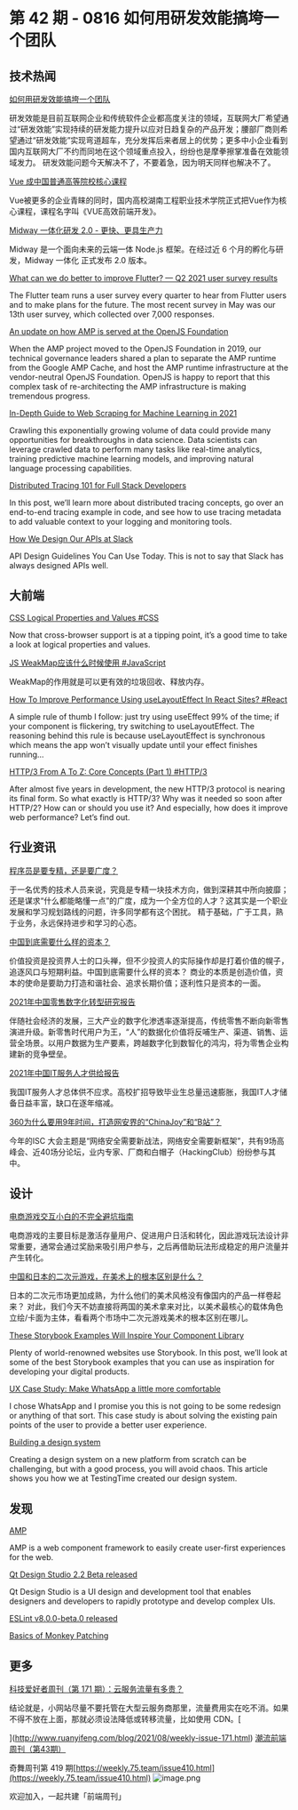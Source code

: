 # 第 42 期 - 0816 如何用研发效能搞垮一个团队
## 技术热闻
[如何用研发效能搞垮一个团队](https://mp.weixin.qq.com/s/9whB2Mtw6J56O7v4Lj4Khw)

研发效能是目前互联网企业和传统软件企业都高度关注的领域，互联网大厂希望通过“研发效能”实现持续的研发能力提升以应对日趋复杂的产品开发；腰部厂商则希望通过“研发效能”实现弯道超车，充分发挥后来者居上的优势；更多中小企业看到国内互联网大厂不约而同地在这个领域重点投入，纷纷也是摩拳擦掌准备在效能领域发力。
研发效能问题今天解决不了，不要着急，因为明天同样也解决不了。

[Vue 成中国普通高等院校核心课程](https://www.toutiao.com/i6994355466478338571/?tt_from=weixin&utm_campaign=client_share&wxshare_count=1&timestamp=1628678112&app=news_article&utm_source=weixin&utm_medium=toutiao_android&use_new_style=1&req_id=2021081118351201013516322429021EAF&share_token=3560844a-508b-4b91-8158-8370be81bbd5&group_id=6994355466478338571&wid=1629041864968)

Vue被更多的企业青睐的同时，国内高校湖南工程职业技术学院正式把Vue作为核心课程，课程名字叫《VUE高效前端开发》。

[Midway 一体化研发 2.0 - 更快、更具生产力](https://mp.weixin.qq.com/s/_uDPLjMpeVrG5nztI2cBnw)

Midway 是一个面向未来的云端一体 Node.js 框架。在经过近 6 个月的孵化与研发，Midway 一体化 正式发布 2.0 版本。

[What can we do better to improve Flutter? — Q2 2021 user survey results](https://medium.com/flutter/what-can-we-do-better-to-improve-flutter-q2-2021-user-survey-results-1037fb8f057b)

The Flutter team runs a user survey every quarter to hear from Flutter users and to make plans for the future. The most recent survey in May was our 13th user survey, which collected over 7,000 responses. 

[An update on how AMP is served at the OpenJS Foundation](https://openjsf.org/blog/2021/08/13/an-update-on-how-amp-is-served-at-the-openjs-foundation/)

When the AMP project moved to the OpenJS Foundation in 2019, our technical governance leaders shared a plan to separate the AMP runtime from the Google AMP Cache, and host the AMP runtime infrastructure at the vendor-neutral OpenJS Foundation. OpenJS is happy to report that this complex task of re-architecting the AMP infrastructure is making tremendous progress.

[In-Depth Guide to Web Scraping for Machine Learning in 2021](https://research.aimultiple.com/machine-learning-web-scraping/)

Crawling this exponentially growing volume of data could provide many opportunities for breakthroughs in data science. Data scientists can leverage crawled data to perform many tasks like real-time analytics, training predictive machine learning models, and improving natural language processing capabilities.

[Distributed Tracing 101 for Full Stack Developers](https://blog.sentry.io/2021/08/12/distributed-tracing-101-for-full-stack-developers)

In this post, we’ll learn more about distributed tracing concepts, go over an end-to-end tracing example in code, and see how to use tracing metadata to add valuable context to your logging and monitoring tools.

[How We Design Our APIs at Slack](https://slack.engineering/how-we-design-our-apis-at-slack/)

API Design Guidelines You Can Use Today. This is not to say that Slack has always designed APIs well.

## 大前端
[CSS Logical Properties and Values #CSS](https://css-tricks.com/css-logical-properties-and-values/)

Now that cross-browser support is at a tipping point, it’s a good time to take a look at logical properties and values.

[JS WeakMap应该什么时候使用 #JavaScript](https://www.zhangxinxu.com/wordpress/2021/08/js-weakmap-es6/)

WeakMap的作用就是可以更有效的垃圾回收、释放内存。

[How To Improve Performance Using useLayoutEffect In React Sites? #React](https://medium.com/front-end-weekly/how-to-improve-performance-using-uselayouteffect-in-react-sites-3a204888247e)

A simple rule of thumb I follow: just try using useEffect 99% of the time; if your component is flickering, try switching to useLayoutEffect. The reasoning behind this rule is because useLayoutEffect is synchronous which means the app won’t visually update until your effect finishes running…

[HTTP/3 From A To Z: Core Concepts (Part 1) #HTTP/3](https://www.smashingmagazine.com/2021/08/http3-core-concepts-part1/)

After almost five years in development, the new HTTP/3 protocol is nearing its final form. So what exactly is HTTP/3? Why was it needed so soon after HTTP/2? How can or should you use it? And especially, how does it improve web performance? Let’s find out.

## 行业资讯
[程序员是要专精，还是要广度？](https://mp.weixin.qq.com/s/kP2JMtSL0fZIuQ9_2voBwA)

于一名优秀的技术人员来说，究竟是专精一块技术方向，做到深耕其中所向披靡；还是谋求“什么都能略懂一点”的广度，成为一个全方位的人才？这其实是一个职业发展和学习规划路线的问题，许多同学都有这个困扰。
精于基础，广于工具，熟于业务，永远保持进步和学习的心态。

[中国到底需要什么样的资本？](https://mp.weixin.qq.com/s/A0QIVyQWlXg_3ZyesYeRuA)

价值投资是投资界人士的口头禅，但不少投资人的实际操作却是打着价值的幌子，追逐风口与短期利益。中国到底需要什么样的资本？
商业的本质是创造价值，资本的使命是要助力打造和谐社会、追求长期价值；逐利性只是资本的一面。

[2021年中国零售数字化转型研究报告](https://mp.weixin.qq.com/s/2ogXSCmnCkS1qD1wDp61Rg)

伴随社会经济的发展，三大产业的数字化渗透率逐渐提高，传统零售不断向新零售演进升级。新零售时代用户为王，“人”的数据化价值将反哺生产、渠道、销售、运营全场景。以用户数据为生产要素，跨越数字化到数智化的鸿沟，将为零售企业构建新的竞争壁垒。

[2021年中国IT服务人才供给报告](https://mp.weixin.qq.com/s/9U5CEjLcwGBcNO5muyER5Q)

我国IT服务人才总体供不应求。高校扩招导致毕业生总量迅速膨胀，我国IT人才储备日益丰富，缺口在逐年缩减。

[360为什么要用9年时间，打造网安界的“ChinaJoy”和“B站”？](https://mp.weixin.qq.com/s/sjuplOnDooiUvXLIM9d24w)

今年的ISC 大会主题是“网络安全需要新战法，网络安全需要新框架”，共有9场高峰会、近40场分论坛，业内专家、厂商和白帽子（HackingClub）纷纷参与其中。 

## 设计
[电商游戏交互小白的不完全避坑指南](https://mp.weixin.qq.com/s/iiMvOgg3zanJaSmrw6Ewng)

电商游戏的主要目标是激活存量用户、促进用户日活和转化，因此游戏玩法设计非常重要，通常会通过奖励来吸引用户参与，之后再借助玩法形成稳定的用户流量并产生转化。

[中国和日本的二次元游戏，在美术上的根本区别是什么？](https://mp.weixin.qq.com/s/pCzqWgdaydPKhLWZ9QFnbw)

日本的二次元市场更加成熟，为什么他们的美术风格没有像国内的产品一样卷起来？ 对此，我们今天不妨直接将两国的美术拿来对比，以美术最核心的载体角色立绘/卡面为主体，看看两个市场中二次元游戏美术的根本区别在哪儿。

[These Storybook Examples Will Inspire Your Component Library](https://www.uxpin.com/studio/blog/storybook-examples/)

Plenty of world-renowned websites use Storybook. In this post, we’ll look at some of the best Storybook examples that you can use as inspiration for developing your digital products.

[UX Case Study: Make WhatsApp a little more comfortable](https://uxplanet.org/ux-case-study-make-whatsapp-a-little-more-comfortable-c794b1de0ee4)

I chose WhatsApp and I promise you this is not going to be some redesign or anything of that sort. This case study is about solving the existing pain points of the user to provide a better user experience.

[Building a design system](https://blog.prototypr.io/building-a-design-system-in-figma-8f4e1d7c0991)

Creating a design system on a new platform from scratch can be challenging, but with a good process, you will avoid chaos. This article shows you how we at TestingTime created our design system.

## 发现
[AMP](https://amp.dev/)

AMP is a web component framework to easily create user-first experiences for the web.

[Qt Design Studio 2.2 Beta released](https://www.qt.io/blog/qt-design-studio-2.2-beta-released)

Qt Design Studio is a UI design and development tool that enables designers and developers to rapidly prototype and develop complex UIs.

[ESLint v8.0.0-beta.0 released](https://eslint.org/blog/2021/08/eslint-v8.0.0-beta.0-released)


[Basics of Monkey Patching](https://davidwalsh.name/monkey-patching)


## 更多
[科技爱好者周刊（第 171 期）：云服务流量有多贵？](http://www.ruanyifeng.com/blog/2021/08/weekly-issue-171.html)

结论就是，小网站尽量不要托管在大型云服务商那里，流量费用实在吃不消。如果不得不放在上面，那就必须设法降低或转移流量，比如使用 CDN。[

](http://www.ruanyifeng.com/blog/2021/08/weekly-issue-171.html)
[潮流前端周刊（第43期）](https://mp.weixin.qq.com/s/rhMql8IyFqacZBeOwafRZA)

[
](http://www.ruanyifeng.com/blog/2021/08/weekly-issue-171.html)奇舞周刊第 419 期[https://weekly.75.team/issue410.html](https://weekly.75.team/issue410.html)
![image.png](https://cdn.nlark.com/yuque/0/2020/png/85771/1605930034828-7fc81343-651f-4a15-8465-eebe5a23cf61.png#height=31&id=C5Hpa&margin=%5Bobject%20Object%5D&name=image.png&originHeight=90&originWidth=2186&originalType=binary&ratio=1&size=14325&status=done&style=none&width=746)


欢迎加入，一起共建「前端周刊」
